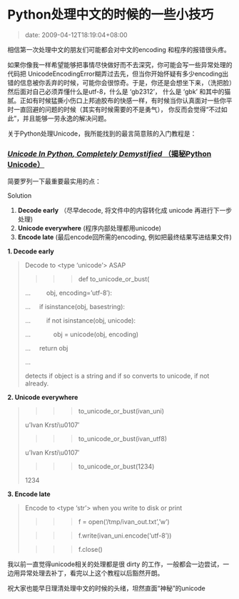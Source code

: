 # Python处理中文的时候的一些小技巧
>date: 2009-04-12T18:19:04+08:00


相信第一次处理中文的朋友们可能都会对中文的encoding 和程序的报错很头疼。


如果你像我一样希望能够把事情尽快做好而不去深究，你可能会写一些异常处理的代码把 UnicodeEncodingError糊弄过去先，但当你开始怀疑有多少encoding出错的信息被你丢弃的时候，可能你会很惊奇。于是，你还是会想坐下来，（洗把脸）然后面对自己必须弄懂什么是utf-8，什么是 ‘gb2312’， 什么是 ‘gbk’ 和其中的猫腻。正如有时候猛撕小伤口上邦迪胶布的快感一样，有时候当你认真面对一些你平时一直回避的问题的时候（其实有时候需要的不是勇气）， 你反而会觉得“不过如此”，并且能够一劳永逸的解决问题。


关于Python处理Unicode，我所能找到的最言简意赅的入门教程是：


### [**Unicode* In *Python*, Completely Demystified* （揭秘Python Unicode）](http://farmdev.com/talks/unicode/)


简要罗列一下最重要最实用的点：



Solution


1. **Decode early** （尽早decode, 将文件中的内容转化成 unicode 再进行下一步处理)
2. **Unicode everywhere** (程序内部处理都用unicode)
3. **Encode late** (最后encode回所需的encoding, 例如把最终结果写进结果文件)


**1. Decode early**



> Decode to <type ‘unicode’> ASAP
> 
> 
> >>> def to\_unicode\_or\_bust(
> 
> 
> …         obj, encoding=’utf-8′):
> 
> 
> …     if isinstance(obj, basestring):
> 
> 
> …         if not isinstance(obj, unicode):
> 
> 
> …             obj = unicode(obj, encoding)
> 
> 
> …     return obj
> 
> 
> …
> 
> 
> >>>
> 
> 
> detects if object is a string and if so converts to unicode, if not already.
> 
> 


**2. Unicode everywhere**



> >>> to\_unicode\_or\_bust(ivan\_uni)
> 
> 
> u’Ivan Krsti\u0107′
> 
> 
> >>> to\_unicode\_or\_bust(ivan\_utf8)
> 
> 
> u’Ivan Krsti\u0107′
> 
> 
> >>> to\_unicode\_or\_bust(1234)
> 
> 
> 1234
> 
> 


**3. Encode late**



> Encode to <type ‘str’> when you write to disk or print
> 
> 
> >>> f = open(‘/tmp/ivan\_out.txt’,’w’)
> 
> 
> >>> f.write(ivan\_uni.encode(‘utf-8’))
> 
> 
> >>> f.close()
> 
> 


我以前一直觉得unicode相关的处理都是很 dirty 的工作，一般都会一边尝试，一边用异常处理去补丁，看完以上这个教程以后豁然开朗。


祝大家也能早日理清处理中文的时候的头绪，坦然直面“神秘”的unicode


